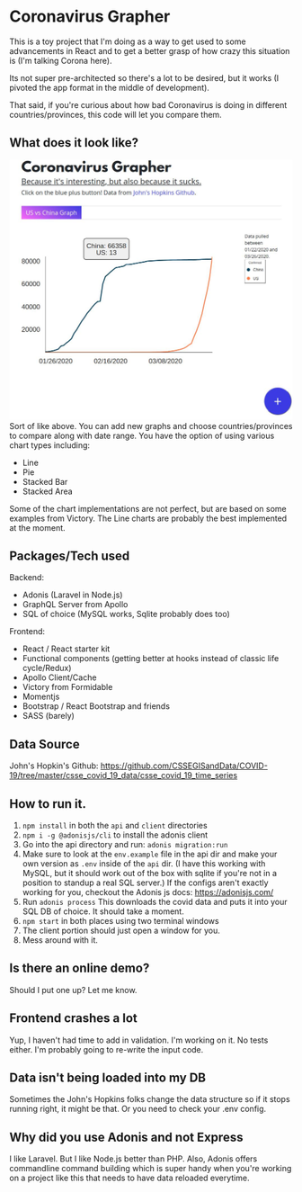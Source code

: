 # Coronavirus Grapher
This is a toy project that I'm doing as a way to get used to some advancements in React and to get a better grasp of how crazy this situation is (I'm talking Corona here).

Its not super pre-architected so there's a lot to be desired, but it works (I pivoted the app format in the middle of development).

That said, if you're curious about how bad Coronavirus is doing in different countries/provinces, this code will let you compare them.

## What does it look like?
![Example Chart of US & China](https://raw.githubusercontent.com/ryuheiyokokawa/corona-grapher/master/china-us.jpg)
Sort of like above.  You can add new graphs and choose countries/provinces to compare along with date range.
You have the option of using various chart types including:
- Line
- Pie
- Stacked Bar
- Stacked Area

Some of the chart implementations are not perfect, but are based on some examples from Victory.
The Line charts are probably the best implemented at the moment.

## Packages/Tech used
Backend:
- Adonis (Laravel in Node.js)
- GraphQL Server from Apollo
- SQL of choice (MySQL works, Sqlite probably does too)

Frontend:
- React / React starter kit
- Functional components (getting better at hooks instead of classic life cycle/Redux)
- Apollo Client/Cache
- Victory from Formidable
- Momentjs
- Bootstrap / React Bootstrap and friends
- SASS (barely)

## Data Source
John's Hopkin's Github: https://github.com/CSSEGISandData/COVID-19/tree/master/csse_covid_19_data/csse_covid_19_time_series

## How to run it.
1. `npm install` in both the `api` and `client` directories
2. `npm i -g @adonisjs/cli` to install the adonis client
3. Go into the api directory and run: `adonis migration:run`
4. Make sure to look at the `env.example` file in the api dir and make your own version as `.env` inside of the `api` dir.  (I have this working with MySQL, but it should work out of the box with sqlite if you're not in a position to standup a real SQL server.) If the configs aren't exactly working for you, checkout the Adonis js docs: https://adonisjs.com/
5. Run `adonis process`  This downloads the covid data and puts it into your SQL DB of choice.  It should take a moment.
6. `npm start` in both places using two terminal windows
7. The client portion should just open a window for you.
8. Mess around with it.

## Is there an online demo?
Should I put one up? Let me know.

## Frontend crashes a lot
Yup, I haven't had time to add in validation.  I'm working on it.
No tests either.  I'm probably going to re-write the input code.

## Data isn't being loaded into my DB
Sometimes the John's Hopkins folks change the data structure so if it stops running right, it might be that.  Or you need to check your .env config.

## Why did you use Adonis and not Express
I like Laravel. But I like Node.js better than PHP.
Also, Adonis offers commandline command building which is super handy when you're working on a project like this that needs to have data reloaded everytime.